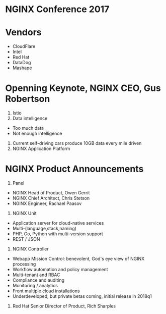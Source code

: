 # NGINX Conference 2017

# Vendors

* CloudFlare
* Intel
* Red Hat
* DataDog
* Mashape

# Openning Keynote, NGINX CEO, Gus Robertson

1. Istio
1. Data intelligence
  * Too much data
  * Not enough intelligence
1. Current self-driving cars produce 10GB data every mile driven
1. NGINX Application Platform

# NGINX Product Announcements

1. Panel
  * NGINX Head of Product, Owen Gerrit
  * NGINX Chief Architect, Chris Stetson
  * NGINX Engineer, Rachael Paasov
1. NGINX Unit
  * Application server for cloud-native services
  * Multi-(language,stack,naming)
  * PHP, Go, Python with multi-version support
  * REST / JSON
1. NGINX Controller
  * Webapp Mission Control: benevolent, God's eye view of NGINX processing
  * Workflow automation and policy management
  * Multi-tenant and RBAC
  * Compliance and auditing
  * Monitoring / analytics
  * Front multiple cloud installations
  * Underdeveloped, but private betas coming, initial release in 2018q1

1. Red Hat Senior Director of Product, Rich Sharples
